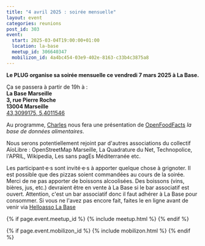```yaml
---
title: "4 avril 2025 : soirée mensuelle"
layout: event
categories: reunions
post_id: 303
event:
  start: 2025-03-04T19:00:00+01:00
  location: la-base
  meetup_id: 306640347
  mobilizon_id: 4a4bc454-03e9-402e-8163-c33b4c3875a8
---
```


**Le PLUG organise sa soirée mensuelle ce vendredi 7 mars 2025 à La Base.**

Ça se passera à partir de 19h à :  
**La Base Marseille**  
**3, rue Pierre Roche**  
**13004 Marseille**  
[43,3099175, 5,4011546](https://www.openstreetmap.org/node/7266092587)

Au programme, [Charles](https://mastodon.social/@CharlesNepote) nous fera une présentation de [OpenFoodFacts](https://fr.openfoodfacts.org/) _la base de données alimentaires_.

Nous serons potentiellement rejoint par d'autres associations du collectif AïoLibre : OpenStreetMap Marseille, La Quadrature du Net, Technopolice, l'APRIL, Wikipedia, Les sans pagEs Méditerranée etc.

Les participant·e·s sont invité·e·s à apporter quelque chose à grignoter.
Il est possible que des pizzas soient commandées au cours de la soirée.
Merci de ne pas apporter de boissons alcoolisées.
Des boissons (vins, bières, jus, etc.) devraient être en vente à La Base
si le bar associatif est ouvert. Attention, c'est un bar
associatif donc il faut adhérer à La Base pour consommer. Si vous
ne l'avez pas encore fait, faites le en ligne avant de venir via
[Helloasso La Base](https://www.helloasso.com/associations/la-base-marseille/adhesions/adhesion-a-la-base-marseille-2025-2)

{% if page.event.meetup_id %}
  {% include meetup.html %}
{% endif %}

{% if page.event.mobilizon_id %}
  {% include mobilizon.html %}
{% endif %}
